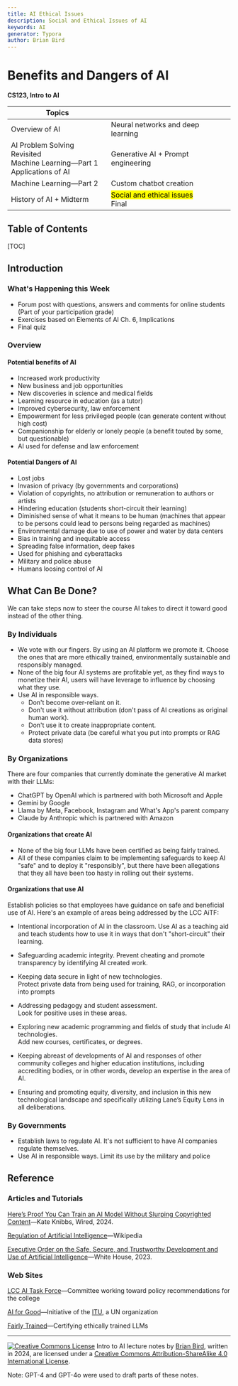 ```yaml
---
title: AI Ethical Issues
description: Social and Ethical Issues of AI
keywords: AI
generator: Typora
author: Brian Bird
---
```


<h1>Benefits and Dangers of AI</h1>

**CS123, Intro to AI**

| Topics                                                       |                                                     |
| ------------------------------------------------------------ | --------------------------------------------------- |
| Overview of AI                                               | Neural networks and deep learning                   |
| AI Problem Solving Revisited<br />Machine Learning&mdash;Part 1<br />Applications of AI | Generative AI + Prompt engineering                  |
| Machine Learning&mdash;Part 2                                | Custom chatbot creation                             |
| History of AI + Midterm                                      | <mark>Social and ethical issues</mark>  <br />Final |



<h2>Table of Contents</h2>

[TOC]

## Introduction

### What's Happening this Week

- Forum post with questions, answers and comments for online students
  (Part of your participation grade)
- Exercises based on Elements of AI Ch. 6, Implications
- Final quiz

### Overview

#### Potential benefits of AI

- Increased work productivity
- New business and job opportunities
- New discoveries in science and medical fields
- Learning resource in education (as a tutor)
- Improved cybersecurity, law enforcement
- Empowerment for less privileged people (can generate content without high cost)
- Companionship for elderly or lonely people (a benefit touted by some, but questionable)
- AI used for defense and law enforcement

#### Potential Dangers of AI

- Lost jobs
- Invasion of privacy (by governments and corporations)
- Violation of copyrights, no attribution or remuneration to authors or artists
- Hindering education (students short-circuit their learning)
- Diminished sense of what it means to be human (machines that appear to be persons could lead to persons being regarded as machines)
- Environmental damage due to use of power and water by data centers
- Bias in training and inequitable access
- Spreading false information, deep fakes
- Used for phishing and cyberattacks
- Military and police abuse
- Humans loosing control of AI



## What Can Be Done?

We can take steps now to steer the course AI takes to direct it toward good instead of the other thing.

### By Individuals

- We vote with our fingers. By using an AI platform we promote it. Choose the ones that are more ethically trained, environmentally sustainable and responsibly managed. 
- None of the big four AI systems are profitable yet, as they find ways to monetize their AI, users will have leverage to influence by choosing what they use.
- Use AI in responsible ways. 
  - Don't become over-reliant on it.
  - Don't use it without attribution (don't pass of AI creations as original human work).
  - Don't use it to create inappropriate content.
  - Protect private data (be careful what you put into prompts or RAG data stores)

### By Organizations

There are four companies that currently dominate the generative AI market with their LLMs:

- ChatGPT by OpenAI which is partnered with both Microsoft and Apple
- Gemini by Google
- Llama by Meta, Facebook, Instagram and What's App's parent company
- Claude by Anthropic which is partnered with Amazon

#### Organizations that create AI

- None of the big four LLMs have been certified as being fairly trained.
- All of these companies claim to be implementing safeguards to keep AI "safe" and to deploy it "responsibly", but there have been allegations that they all have been too hasty in rolling out their systems.

#### Organizations that use AI

Establish policies so that employees have guidance on safe and beneficial use of AI. Here's an example of areas being addressed by the LCC AiTF:

- Intentional incorporation of AI in the classroom.
  Use AI as a teaching aid and teach students how to use it in ways that don't "short-circuit" their learning.

- Safeguarding academic integrity. 
  Prevent cheating and promote transparency by identifying AI created work.

- Keeping data secure in light of new technologies.  
  Protect private data from being used for training, RAG, or incorporation into prompts

- Addressing pedagogy and student assessment.  
  Look for positive uses in these areas.

- Exploring new academic programming and fields of study that include AI technologies.  
  Add new courses, certificates, or degrees.

- Keeping abreast of developments of AI and responses of other community colleges and higher education institutions, including accrediting bodies, or in other words, develop an expertise in the area of AI.

- Ensuring and promoting equity, diversity, and inclusion in this new technological landscape and specifically utilizing Lane’s Equity Lens in all deliberations.

### By Governments

- Establish laws to regulate AI. It's not sufficient to have AI companies regulate themselves.
- Use AI in responsible ways. Limit its use by the military and police



## Reference

### Articles and Tutorials

[Here’s Proof You Can Train an AI Model Without Slurping Copyrighted Content](https://www.wired.com/story/proof-you-can-train-ai-without-slurping-copyrighted-content/)&mdash;Kate Knibbs, Wired, 2024.

[Regulation of Artificial Intelligence](https://en.wikipedia.org/wiki/Regulation_of_artificial_intelligence)&mdash;Wikipedia

[Executive Order on the Safe, Secure, and Trustworthy Development and Use of Artificial Intelligence](https://www.whitehouse.gov/briefing-room/presidential-actions/2023/10/30/executive-order-on-the-safe-secure-and-trustworthy-development-and-use-of-artificial-intelligence/)&mdash;White House, 2023.

### Web Sites

[LCC AI Task Force](https://sites.google.com/lanecc.edu/aitaskforce/)&mdash;Committee working toward policy recommendations for the college

[AI for Good](https://aiforgood.itu.int/)&mdash;Initiative of the [ITU](https://www.ungeneva.org/en/about/organizations/itu), a UN organization

[Fairly Trained](https://www.fairlytrained.org/)&mdash;Certifying ethically trained LLMs



---

[![Creative Commons License](https://i.creativecommons.org/l/by-sa/4.0/88x31.png)](http://creativecommons.org/licenses/by-sa/4.0/) Intro to AI lecture notes by [Brian Bird](https://profbird.dev), written in <time>2024</time>, are licensed under a [Creative Commons Attribution-ShareAlike 4.0 International License](http://creativecommons.org/licenses/by-sa/4.0/). 

Note: GPT-4 and GPT-4o were used to draft parts of these notes.
